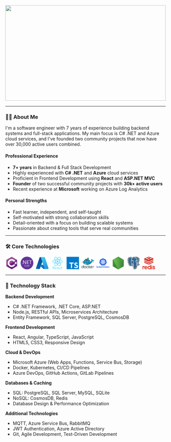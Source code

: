 <div align="center">
  <a href="#">
    <img src="https://media.giphy.com/media/dWesBcTLavkZuG35MI/giphy.gif" width="100%" height="300"/>
  </a>
</div>

---

### :man_technologist: About Me

I'm a software engineer with 7 years of experience building backend systems and full-stack applications. My main focus is C# .NET and Azure cloud services, and I've founded two community projects that now have over 30,000 active users combined.

#### Professional Experience
- **7+ years** in Backend & Full Stack Development<br/>
- Highly experienced with **C# .NET** and **Azure** cloud services<br/>
- Proficient in Frontend Development using **React** and **ASP.NET MVC**<br/>
- **Founder** of two successful community projects with **30k+ active users**<br/>
- Recent experience at **Microsoft** working on Azure Log Analytics<br/>

#### Personal Strengths
- Fast learner, independent, and self-taught<br/>
- Self-motivated with strong collaboration skills<br/>
- Detail-oriented with a focus on building scalable systems<br/>
- Passionate about creating tools that serve real communities<br/>

---

### :hammer_and_wrench: Core Technologies

<div>
  <a href="#"><img src="https://github.com/devicons/devicon/blob/master/icons/csharp/csharp-original.svg" title="C#" alt="C#" width="40" height="40"/></a>&nbsp;
  <a href="#"><img src="https://github.com/devicons/devicon/blob/master/icons/dotnetcore/dotnetcore-original.svg" title=".NET" alt=".NET" width="40" height="40"/></a>&nbsp;
  <a href="#"><img src="https://github.com/devicons/devicon/blob/master/icons/azure/azure-original.svg" title="Azure" alt="Azure" width="40" height="40"/></a>&nbsp;
  <a href="#"><img src="https://github.com/devicons/devicon/blob/master/icons/react/react-original-wordmark.svg" title="React" alt="React" width="40" height="40"/></a>&nbsp;
  <a href="#"><img src="https://github.com/devicons/devicon/blob/master/icons/typescript/typescript-original.svg" title="TypeScript" alt="TypeScript" width="40" height="40"/></a>&nbsp;
  <a href="#"><img src="https://github.com/devicons/devicon/blob/master/icons/docker/docker-original-wordmark.svg" title="Docker" alt="Docker" width="40" height="40"/></a>&nbsp;
  <a href="#"><img src="https://github.com/devicons/devicon/blob/master/icons/kubernetes/kubernetes-plain-wordmark.svg" title="Kubernetes" alt="Kubernetes" width="40" height="40"/></a>&nbsp;
  <a href="#"><img src="https://github.com/devicons/devicon/blob/master/icons/nodejs/nodejs-original.svg" title="Node.js" alt="Node.js" width="40" height="40"/></a>&nbsp;
  <a href="#"><img src="https://github.com/devicons/devicon/blob/master/icons/postgresql/postgresql-original.svg" title="PostgreSQL" alt="PostgreSQL" width="40" height="40"/></a>&nbsp;
  <a href="#"><img src="https://github.com/devicons/devicon/blob/master/icons/redis/redis-plain-wordmark.svg" title="Redis" alt="Redis" width="40" height="40"/></a>&nbsp;
</div>

---

### 📝 Technology Stack

**Backend Development**
- C# .NET Framework, .NET Core, ASP.NET
- Node.js, RESTful APIs, Microservices Architecture
- Entity Framework, SQL Server, PostgreSQL, CosmosDB

**Frontend Development**  
- React, Angular, TypeScript, JavaScript
- HTML5, CSS3, Responsive Design

**Cloud & DevOps**
- Microsoft Azure (Web Apps, Functions, Service Bus, Storage)
- Docker, Kubernetes, CI/CD Pipelines
- Azure DevOps, GitHub Actions, GitLab Pipelines

**Databases & Caching**
- SQL: PostgreSQL, SQL Server, MySQL, SQLite
- NoSQL: CosmosDB, Redis
- Database Design & Performance Optimization

**Additional Technologies**
- MQTT, Azure Service Bus, RabbitMQ
- JWT Authentication, Azure Active Directory
- Git, Agile Development, Test-Driven Development
